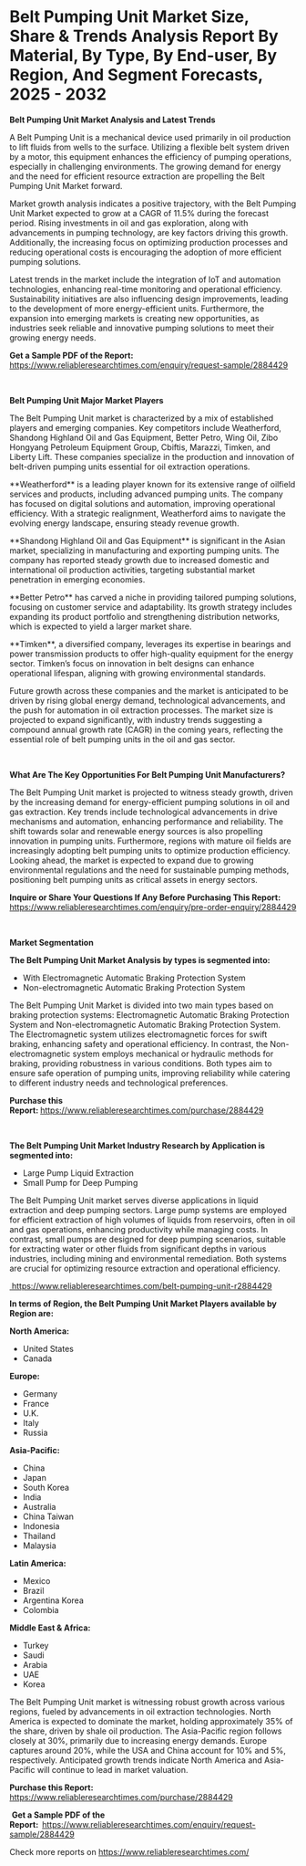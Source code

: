 <p><h1>Belt Pumping Unit Market Size, Share & Trends Analysis Report By Material, By Type, By End-user, By Region, And Segment Forecasts, 2025 - 2032</h1></p><p><strong>Belt Pumping Unit Market Analysis and Latest Trends</strong></p>
<p><p>A Belt Pumping Unit is a mechanical device used primarily in oil production to lift fluids from wells to the surface. Utilizing a flexible belt system driven by a motor, this equipment enhances the efficiency of pumping operations, especially in challenging environments. The growing demand for energy and the need for efficient resource extraction are propelling the Belt Pumping Unit Market forward.</p><p>Market growth analysis indicates a positive trajectory, with the Belt Pumping Unit Market expected to grow at a CAGR of 11.5% during the forecast period. Rising investments in oil and gas exploration, along with advancements in pumping technology, are key factors driving this growth. Additionally, the increasing focus on optimizing production processes and reducing operational costs is encouraging the adoption of more efficient pumping solutions.</p><p>Latest trends in the market include the integration of IoT and automation technologies, enhancing real-time monitoring and operational efficiency. Sustainability initiatives are also influencing design improvements, leading to the development of more energy-efficient units. Furthermore, the expansion into emerging markets is creating new opportunities, as industries seek reliable and innovative pumping solutions to meet their growing energy needs.</p></p>
<p><strong>Get a Sample PDF of the Report:&nbsp;</strong> <a href="https://www.reliableresearchtimes.com/enquiry/request-sample/2884429?utm_campaign=2931&utm_medium=2&utm_source=Github&utm_content=ia&utm_term=13032025&utm_id=belt-pumping-unit">https://www.reliableresearchtimes.com/enquiry/request-sample/2884429</a></p>
<p>&nbsp;</p>
<p><strong>Belt Pumping Unit Major Market Players</strong></p>
<p><p>The Belt Pumping Unit market is characterized by a mix of established players and emerging companies. Key competitors include Weatherford, Shandong Highland Oil and Gas Equipment, Better Petro, Wing Oil, Zibo Hongyang Petroleum Equipment Group, Cbiftis, Marazzi, Timken, and Liberty Lift. These companies specialize in the production and innovation of belt-driven pumping units essential for oil extraction operations.</p><p>**Weatherford** is a leading player known for its extensive range of oilfield services and products, including advanced pumping units. The company has focused on digital solutions and automation, improving operational efficiency. With a strategic realignment, Weatherford aims to navigate the evolving energy landscape, ensuring steady revenue growth.</p><p>**Shandong Highland Oil and Gas Equipment** is significant in the Asian market, specializing in manufacturing and exporting pumping units. The company has reported steady growth due to increased domestic and international oil production activities, targeting substantial market penetration in emerging economies.</p><p>**Better Petro** has carved a niche in providing tailored pumping solutions, focusing on customer service and adaptability. Its growth strategy includes expanding its product portfolio and strengthening distribution networks, which is expected to yield a larger market share.</p><p>**Timken**, a diversified company, leverages its expertise in bearings and power transmission products to offer high-quality equipment for the energy sector. Timken’s focus on innovation in belt designs can enhance operational lifespan, aligning with growing environmental standards.</p><p>Future growth across these companies and the market is anticipated to be driven by rising global energy demand, technological advancements, and the push for automation in oil extraction processes. The market size is projected to expand significantly, with industry trends suggesting a compound annual growth rate (CAGR) in the coming years, reflecting the essential role of belt pumping units in the oil and gas sector.</p></p>
<p>&nbsp;</p>
<p><strong>What Are The Key Opportunities For Belt Pumping Unit Manufacturers?</strong></p>
<p><p>The Belt Pumping Unit market is projected to witness steady growth, driven by the increasing demand for energy-efficient pumping solutions in oil and gas extraction. Key trends include technological advancements in drive mechanisms and automation, enhancing performance and reliability. The shift towards solar and renewable energy sources is also propelling innovation in pumping units. Furthermore, regions with mature oil fields are increasingly adopting belt pumping units to optimize production efficiency. Looking ahead, the market is expected to expand due to growing environmental regulations and the need for sustainable pumping methods, positioning belt pumping units as critical assets in energy sectors.</p></p>
<p><strong>Inquire or Share Your Questions If Any Before Purchasing This Report:</strong> <a href="https://www.reliableresearchtimes.com/enquiry/pre-order-enquiry/2884429?utm_campaign=2931&utm_medium=2&utm_source=Github&utm_content=ia&utm_term=13032025&utm_id=belt-pumping-unit">https://www.reliableresearchtimes.com/enquiry/pre-order-enquiry/2884429</a></p>
<p>&nbsp;</p>
<p><strong>Market Segmentation</strong></p>
<p><strong>The Belt Pumping Unit Market Analysis by types is segmented into:</strong></p>
<p><ul><li>With Electromagnetic Automatic Braking Protection System</li><li>Non-electromagnetic Automatic Braking Protection System</li></ul></p>
<p><p>The Belt Pumping Unit Market is divided into two main types based on braking protection systems: Electromagnetic Automatic Braking Protection System and Non-electromagnetic Automatic Braking Protection System. The Electromagnetic system utilizes electromagnetic forces for swift braking, enhancing safety and operational efficiency. In contrast, the Non-electromagnetic system employs mechanical or hydraulic methods for braking, providing robustness in various conditions. Both types aim to ensure safe operation of pumping units, improving reliability while catering to different industry needs and technological preferences.</p></p>
<p><strong>Purchase this Report:&nbsp;</strong><a href="https://www.reliableresearchtimes.com/purchase/2884429?utm_campaign=2931&utm_medium=2&utm_source=Github&utm_content=ia&utm_term=13032025&utm_id=belt-pumping-unit">https://www.reliableresearchtimes.com/purchase/2884429</a></p>
<p>&nbsp;</p>
<p><strong>The Belt Pumping Unit Market Industry Research by Application is segmented into:</strong></p>
<p><ul><li>Large Pump Liquid Extraction</li><li>Small Pump for Deep Pumping</li></ul></p>
<p><p>The Belt Pumping Unit market serves diverse applications in liquid extraction and deep pumping sectors. Large pump systems are employed for efficient extraction of high volumes of liquids from reservoirs, often in oil and gas operations, enhancing productivity while managing costs. In contrast, small pumps are designed for deep pumping scenarios, suitable for extracting water or other fluids from significant depths in various industries, including mining and environmental remediation. Both systems are crucial for optimizing resource extraction and operational efficiency.</p></p>
<p><a href="https://www.reliableresearchtimes.com/belt-pumping-unit-r2884429?utm_campaign=2931&utm_medium=2&utm_source=Github&utm_content=ia&utm_term=13032025&utm_id=belt-pumping-unit">&nbsp;https://www.reliableresearchtimes.com/belt-pumping-unit-r2884429</a></p>
<p><strong>In terms of Region, the Belt Pumping Unit Market Players available by Region are:</strong></p>
<p>
    <p> <strong> North America: </strong>
        <ul>
            <li>United States</li>
            <li>Canada</li>
        </ul>
        </p> 
    <p> <strong> Europe: </strong>
        <ul>
            <li>Germany</li>
            <li>France</li>
            <li>U.K.</li>
            <li>Italy</li>
            <li>Russia</li>
        </ul>
        </p> 
    <p> <strong> Asia-Pacific: </strong>
        <ul>
            <li>China</li>
            <li>Japan</li>
            <li>South Korea</li>
            <li>India</li>
            <li>Australia</li>
            <li>China Taiwan</li>
            <li>Indonesia</li>
            <li>Thailand</li>
            <li>Malaysia</li>
        </ul>
        </p> 
    <p> <strong> Latin America: </strong>
        <ul>
            <li>Mexico</li>
            <li>Brazil</li>
            <li>Argentina Korea</li>
            <li>Colombia</li>
        </ul>
        </p> 
    <p> <strong> Middle East & Africa: </strong>
        <ul>
            <li>Turkey</li>
            <li>Saudi</li>
            <li>Arabia</li>
            <li>UAE</li>
            <li>Korea</li>
        </ul>
    </p>
    </p>
<p><p>The Belt Pumping Unit market is witnessing robust growth across various regions, fueled by advancements in oil extraction technologies. North America is expected to dominate the market, holding approximately 35% of the share, driven by shale oil production. The Asia-Pacific region follows closely at 30%, primarily due to increasing energy demands. Europe captures around 20%, while the USA and China account for 10% and 5%, respectively. Anticipated growth trends indicate North America and Asia-Pacific will continue to lead in market valuation.</p></p>
<p><strong>Purchase this Report: </strong><a href="https://www.reliableresearchtimes.com/purchase/2884429?utm_campaign=2931&utm_medium=2&utm_source=Github&utm_content=ia&utm_term=13032025&utm_id=belt-pumping-unit">https://www.reliableresearchtimes.com/purchase/2884429</a></p>
<p>&nbsp;<strong>Get a Sample PDF of the Report:&nbsp;&nbsp;</strong><a href="https://www.reliableresearchtimes.com/enquiry/request-sample/2884429?utm_campaign=2931&utm_medium=2&utm_source=Github&utm_content=ia&utm_term=13032025&utm_id=belt-pumping-unit">https://www.reliableresearchtimes.com/enquiry/request-sample/2884429</a></p>
<p><strong></strong></p>
<p>Check more reports on <a href="https://www.reliableresearchtimes.com/?utm_campaign=2931&utm_medium=2&utm_source=Github&utm_content=ia&utm_term=13032025&utm_id=belt-pumping-unit">https://www.reliableresearchtimes.com/</a></p>